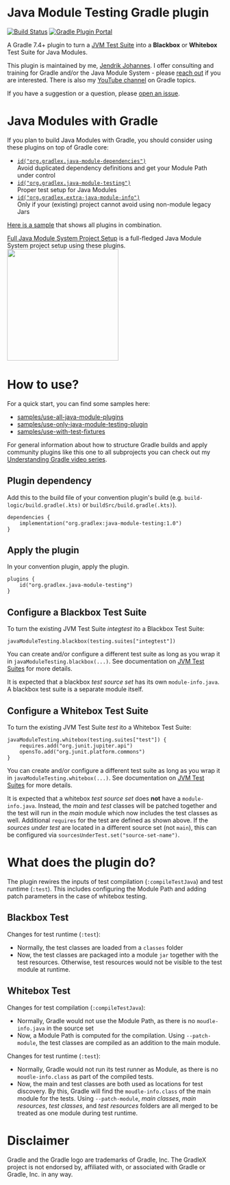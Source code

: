 # Java Module Testing Gradle plugin

[![Build Status](https://img.shields.io/endpoint.svg?url=https%3A%2F%2Factions-badge.atrox.dev%2Fgradlex-org%2Fjava-module-testing%2Fbadge%3Fref%3Dmain&style=flat)](https://actions-badge.atrox.dev/gradlex-org/java-module-testing/goto?ref=main)
[![Gradle Plugin Portal](https://img.shields.io/maven-metadata/v?label=Plugin%20Portal&metadataUrl=https%3A%2F%2Fplugins.gradle.org%2Fm2%2Forg%2Fgradlex%2Fjava-module-testing%2Forg.gradlex.java-module-testing.gradle.plugin%2Fmaven-metadata.xml)](https://plugins.gradle.org/plugin/org.gradlex.java-module-testing)

A Gradle 7.4+ plugin to turn a [JVM Test Suite](https://docs.gradle.org/current/userguide/jvm_test_suite_plugin.html#sec:jvm_test_suite_configuration)
into a **Blackbox** or **Whitebox** Test Suite for Java Modules.

This plugin is maintained by me, [Jendrik Johannes](https://github.com/jjohannes).
I offer consulting and training for Gradle and/or the Java Module System - please [reach out](mailto:jendrik.johannes@gmail.com) if you are interested.
There is also my [YouTube channel](https://www.youtube.com/playlist?list=PLWQK2ZdV4Yl2k2OmC_gsjDpdIBTN0qqkE) on Gradle topics.

If you have a suggestion or a question, please [open an issue](https://github.com/gradlex-org/java-module-testing/issues/new).

# Java Modules with Gradle

If you plan to build Java Modules with Gradle, you should consider using these plugins on top of Gradle core:

- [`id("org.gradlex.java-module-dependencies")`](https://github.com/gradlex-org/java-module-dependencies)  
  Avoid duplicated dependency definitions and get your Module Path under control
- [`id("org.gradlex.java-module-testing")`](https://github.com/gradlex-org/java-module-testing)  
  Proper test setup for Java Modules
- [`id("org.gradlex.extra-java-module-info")`](https://github.com/gradlex-org/extra-java-module-info)  
  Only if your (existing) project cannot avoid using non-module legacy Jars

[Here is a sample](https://github.com/gradlex-org/java-module-testing/tree/main/samples/use-all-java-module-plugins)
that shows all plugins in combination.

[Full Java Module System Project Setup](https://github.com/jjohannes/gradle-project-setup-howto/tree/java_module_system) is a full-fledged Java Module System project setup using these plugins.  
[<img src="https://onepiecesoftware.github.io/img/videos/15-3.png" width="260">](https://www.youtube.com/watch?v=uRieSnovlVc&list=PLWQK2ZdV4Yl2k2OmC_gsjDpdIBTN0qqkE)

# How to use?

For a quick start, you can find some samples here:
* [samples/use-all-java-module-plugins](samples/use-all-java-module-plugins)
* [samples/use-only-java-module-testing-plugin](samples/use-only-java-module-testing-plugin)
* [samples/use-with-test-fixtures](samples/use-with-test-fixtures)

For general information about how to structure Gradle builds and apply community plugins like this one to all subprojects
you can check out my [Understanding Gradle video series](https://www.youtube.com/playlist?list=PLWQK2ZdV4Yl2k2OmC_gsjDpdIBTN0qqkE).

## Plugin dependency

Add this to the build file of your convention plugin's build
(e.g. `build-logic/build.gradle(.kts)` or `buildSrc/build.gradle(.kts)`).

```
dependencies {
    implementation("org.gradlex:java-module-testing:1.0")
}
```

## Apply the plugin

In your convention plugin, apply the plugin.

```
plugins {
    id("org.gradlex.java-module-testing")
}
```

## Configure a Blackbox Test Suite

To turn the existing JVM Test Suite _integtest_ ito a Blackbox Test Suite:

```
javaModuleTesting.blackbox(testing.suites["integtest"])
```

You can create and/or configure a different test suite as long as you wrap it in `javaModuleTesting.blackbox(...)`.
See documentation on [JVM Test Suites](https://docs.gradle.org/current/userguide/jvm_test_suite_plugin.html#sec:jvm_test_suite_configuration)
for more details.

It is expected that a blackbox _test source set_ has its own `module-info.java`.
A blackbox test suite is a separate module itself.

## Configure a Whitebox Test Suite

To turn the existing JVM Test Suite _test_ ito a Whitebox Test Suite:

```
javaModuleTesting.whitebox(testing.suites["test"]) {
    requires.add("org.junit.jupiter.api")
    opensTo.add("org.junit.platform.commons")
}
```

You can create and/or configure a different test suite as long as you wrap it in `javaModuleTesting.whitebox(...)`.
See documentation on [JVM Test Suites](https://docs.gradle.org/current/userguide/jvm_test_suite_plugin.html#sec:jvm_test_suite_configuration)
for more details.

It is expected that a whitebox _test source set_ does **not** have a `module-info.java`.
Instead, the _main_ and _test_ classes will be patched together and the test will run in the _main_ module which now includes the test classes as well.
Additional `requires` for the test are defined as shown above.
If the _sources under test_ are located in a different source set (not `main`), this can be configured via `sourcesUnderTest.set("source-set-name")`.

# What does the plugin do?

The plugin rewires the inputs of test compilation (`:compileTestJava`) and test runtime (`:test`).
This includes configuring the Module Path and adding patch parameters in the case of whitebox testing.

## Blackbox Test

Changes for test runtime (`:test`):
- Normally, the test classes are loaded from a `classes` folder
- Now, the test classes are packaged into a module `jar` together with the test resources. Otherwise, test resources would not be visible to the test module at runtime.

## Whitebox Test

Changes for test compilation (`:compileTestJava`):
- Normally, Gradle would not use the Module Path, as there is no `moudle-info.java` in the source set
- Now, a Module Path is computed for the compilation. 
  Using `--patch-module`, the test classes are compiled as an addition to the main module.

Changes for test runtime (`:test`):
- Normally, Gradle would not run its test runner as Module, as there is no `moudle-info.class` as part of the compiled tests.
- Now, the main and test classes are both used as locations for test discovery.
  By this, Gradle will find the `moudle-info.class` of the main module for the tests.
  Using `--patch-module`, _main classes_, _main resources_, _test classes_, and _test resources_ folders are all merged to be treated as one module during test runtime.

# Disclaimer

Gradle and the Gradle logo are trademarks of Gradle, Inc.
The GradleX project is not endorsed by, affiliated with, or associated with Gradle or Gradle, Inc. in any way.
